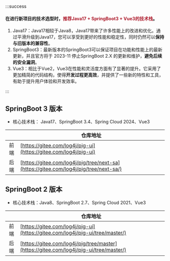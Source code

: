 :::success
#### 在进行新项目的技术选型时，<font style="color:#AD1A2B;">推荐Java17 + SpringBoot3 + Vue3的技术栈</font>。
1. Java17：Java17相较于Java8，Java17带来了许多性能上的改进和优化。通过平滑升级到Java17，您可以享受到更好的性能和稳定性，同时仍然可以**保持与旧版本的兼容性**。
2. SpringBoot3：最新版本的SpringBoot3可以保证项目在功能和性能上的最新更新，并且官方将于 2023-11 停止SpringBoot 2.X 的更新和维护，**避免后续的安全漏洞**。
3. Vue3：相比于Vue2，Vue3在性能和灵活度方面有了显著的提升。它采用了更加精简的代码结构，使得**开发过程更高效**，并提供了一些新的特性和工具，有助于提升用户体验和开发效率。

:::



## SpringBoot 3 版本
+ 核心技术栈： Java17、SpringBoot 3.4、Spring Cloud 2024、Vue3

|  | 仓库地址 |
| :---: | --- |
| 前端 | [https://gitee.com/log4j/pig-ui](https://gitee.com/log4j/pig-ui) |
| 后端 | [https://gitee.com/log4j/pig/tree/next-sa](https://gitee.com/log4j/pig/tree/next-sa/) |




## SpringBoot 2 版本
+ 核心技术栈：Java8、SpringBoot 2.7、Spring Cloud 2021、Vue3

|  | 仓库地址 |
| :---: | --- |
| 前端 | [https://gitee.com/log4j/pig-ui](https://gitee.com/log4j/pig-ui/tree/master/) |
| 后端 | [https://gitee.com/log4j/pig/tree/master](https://gitee.com/log4j/pig-ui/tree/master/) |


